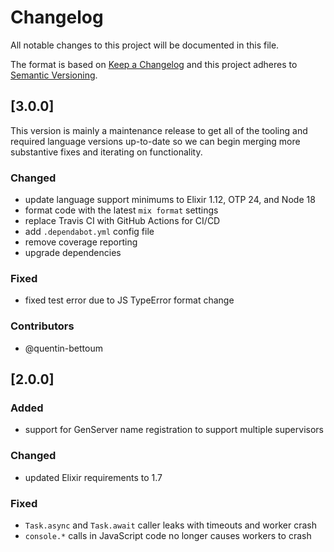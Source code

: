 # Changelog

All notable changes to this project will be documented in this file.

The format is based on [Keep a Changelog](http://keepachangelog.com/en/1.0.0/)
and this project adheres to [Semantic Versioning](http://semver.org/spec/v2.0.0.html).


## [3.0.0]

This version is mainly a maintenance release to get all of the tooling and required language versions up-to-date so we can begin merging more substantive fixes and iterating on functionality.

### Changed
- update language support minimums to Elixir 1.12, OTP 24, and Node 18
- format code with the latest `mix format` settings
- replace Travis CI with GitHub Actions for CI/CD
- add `.dependabot.yml` config file
- remove coverage reporting
- upgrade dependencies

### Fixed
- fixed test error due to JS TypeError format change

### Contributors
- @quentin-bettoum


## [2.0.0]

### Added
- support for GenServer name registration to support multiple supervisors

### Changed
- updated Elixir requirements to 1.7

### Fixed
- `Task.async` and `Task.await` caller leaks with timeouts and worker crash
- `console.*` calls in JavaScript code no longer causes workers to crash
